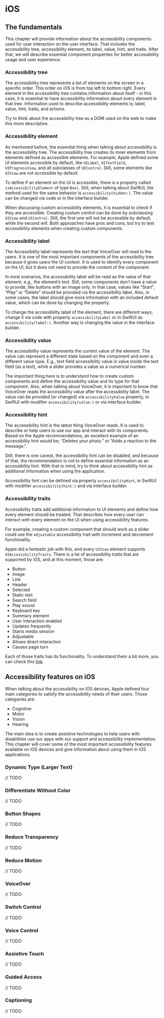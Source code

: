 # iOS

## The fundamentals

This chapter will provide information about the accessibility components used for user interaction on the user interface. That includes the accessibility tree, accessibility element, its label, value, hint, and traits. After that, we will describe essential component properties for better accessibility usage and user experience.

### Accessibility tree

The accessibility tree represents a list of elements on the screen in a specific order. This order on iOS is from top left to bottom right. Every element in the accessibility tree contains information about itself - in this case, it is essential to have accessibility information about every element in that tree. Information used to describe accessibility elements is; label, value, hint, traits, and actions.

Try to think about the accessibility tree as a DOM used on the web to make this more descriptive.

### Accessibility element

As mentioned before, the essential thing when talking about accessibility is the accessibility tree. The accessibility tree creates its inner elements from elements defined as accessible elements. For example, Apple defined some UI elements accessible by default, like `UILabel`, `UITextField`, `UIProgressView`, and all subclasses of `UIControl`. Still, some elements like `UIView` are not accessible by default.

To define if an element on the UI is accessible, there is a property called `isAccessibilityElement` of type `Bool`. Still, when talking about SwiftUI, the method used for the same behavior is `accessibility(hidden:)`. The value can be changed via code or in the interface builder. 

When discussing custom accessibility elements, it is essential to check if they are accessible. Creating custom control can be done by subclassing `UIView` and `UIControl`. Still, the first one will not be accessible by default, while the second will. Both approaches have pros and cons, but try to test accessibility elements when creating custom components.

### Accessibility label

The Accessibility label represents the text that VoiceOver will read to the users. It is one of the most important components of the accessibility tree because it gives users the UI context. It is used to identify every component on the UI, but it does not need to provide the content of the component.

In most scenarios, the accessibility label will be read as the value of that element, e.g., the element’s text. Still, some components don’t have a value to provide, like buttons with an image only. In that case, values like “Start”, “Play” or “Delete” should be provided via the accessibility label. Also, in some cases, the label should give more information with an included default value, which can be done by changing the property.

To change the accessibility label of the element, there are different ways; change it via code with property `accessibilityLabel` or in SwiftUI as `accessibility(label:)`. Another way is changing the value in the interface builder.

### Accessibility value

The accessibility value represents the current value of the element. The value can represent a different state based on the component and even a different value type. E.g., text field accessibility value is value inside the text field (as a text), while a slider provides a value as a numerical number.

The important thing here is to understand how to create custom components and define the accessibility value and its type for that component. Also, when talking about VoiceOver, it is important to know that VoiceOver reads the accessibility value after the accessibility label.
The value can be provided (or changed) via `accessibilityValue` property, in SwiftUI with modifier `accessibility(value:)` or via interface builder.

### Accessibility hint

The accessibility hint is the latest thing VoiceOver reads. It is used to describe or help users to use our app and interact with its components.
Based on the Apple recommendations, an excellent example of an accessibility hint would be; “Deletes your photo.” or “Adds a reaction to the message.”.

Still, there is one caveat, the accessibility hint can be disabled, and because of that, the recommendation is not to define essential information as an accessibility hint. With that in mind, try to think about accessibility hint as additional information when using the application.

Accessibility hint can be defined via property `accessibilityHint`, in SwiftUI with modifier `accessibility(hint:)` and via interface builder.

### Accessibility traits

Accessibility traits add additional information to UI elements and define how every element should be treated. That describes how every user can interact with every element on the UI when using accessibility features.

For example, creating a custom component that should work as a slider could use the `adjustable` accessibility trait with increment and decrement functionality.

Apple did a fantastic job with this, and every `UIView` element supports `UIAccessibilityTraits`. There is a lot of accessibility traits that are supported by iOS, and at this moment, those are:

* Button
* Image
* Link
* Header
* Selected
* Static text
* Search field
* Play sound
* Keyboard key
* Summary element
* User interaction enabled
* Updates frequently
* Starts media session
* Adjustable
* Allows direct interaction
* Causes page turn

Each of those traits has its functionality. To understand them a bit more, you can check this [link](https://developer.apple.com/documentation/uikit/uiaccessibility/uiaccessibilitytraits).

## Accessibility features on iOS

When talking about the accessibility on iOS devices, Apple defined four main categories to satisfy the accessibility needs of their users. Those categories are:

* Cognitive
* Motor
* Vision
* Hearing

The main idea is to create assistive technologies to help users with disabilities use our apps with our support and accessibility implementation. This chapter will cover some of the most important accessibility features available on iOS devices and give information about using them in iOS applications.

### Dynamic Type (Larger Text)

// TODO

### Differentiate Without Color

// TODO

### Button Shapes

// TODO

### Reduce Transparency

// TODO

### Reduce Motion

// TODO

### VoiceOver

// TODO

### Switch Control

// TODO

### Voice Control

// TODO

### Assistive Touch

// TODO

### Guided Access

// TODO

### Captioning

// TODO
